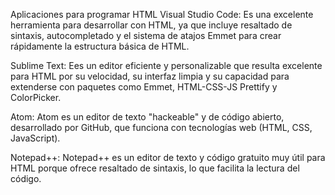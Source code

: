 Aplicaciones para programar HTML
Visual Studio Code:
Es una excelente herramienta para desarrollar con HTML, ya que incluye resaltado de sintaxis, autocompletado y el sistema de atajos Emmet para crear rápidamente la estructura básica de HTML.

Sublime Text:
Ees un editor eficiente y personalizable que resulta excelente para HTML por su velocidad, su interfaz limpia y su capacidad para extenderse con paquetes como Emmet, HTML-CSS-JS Prettify y ColorPicker.

Atom:
Atom es un editor de texto "hackeable" y de código abierto, desarrollado por GitHub, que funciona con tecnologías web (HTML, CSS, JavaScript).

Notepad++:
Notepad++ es un editor de texto y código gratuito muy útil para HTML porque ofrece resaltado de sintaxis, lo que facilita la lectura del código.
